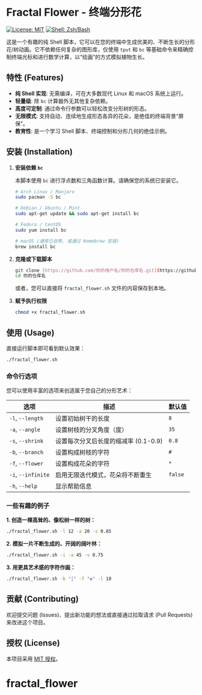 # Fractal Flower - 终端分形花

[![License: MIT](https://img.shields.io/badge/License-MIT-yellow.svg)](https://opensource.org/licenses/MIT)
[![Shell: Zsh/Bash](https://img.shields.io/badge/Shell-Zsh%20%7C%20Bash-blue)](https://www.zsh.org/)

这是一个有趣的纯 Shell 脚本，它可以在您的终端中生成优美的、不断生长的分形花/树动画。它不依赖任何复杂的图形库，仅使用 `tput` 和 `bc` 等基础命令来精确控制终端光标和进行数学计算，以“绘画”的方式模拟植物生长。


## 特性 (Features)

- **纯 Shell 实现**: 无需编译，可在大多数现代 Linux 和 macOS 系统上运行。
- **轻量级**: 除 `bc` 计算器外无其他复杂依赖。
- **高度可定制**: 通过命令行参数可以轻松改变分形树的形态。
- **无限模式**: 支持自动、连续地生成形态各异的花朵，是绝佳的终端背景“屏保”。
- **教育性**: 是一个学习 Shell 脚本、终端控制和分形几何的绝佳示例。

## 安装 (Installation)

1.  **安装依赖 `bc`**

    本脚本使用 `bc` 进行浮点数和三角函数计算。请确保您的系统已安装它。
    ```bash
    # Arch Linux / Manjaro
    sudo pacman -S bc

    # Debian / Ubuntu / Mint
    sudo apt-get update && sudo apt-get install bc

    # Fedora / CentOS
    sudo yum install bc

    # macOS (通常已自带, 或通过 Homebrew 安装)
    brew install bc
    ```

2.  **克隆或下载脚本**
    ```bash
    git clone [https://github.com/你的用户名/你的仓库名.git](https://github.com/你的用户名/你的仓库名.git)
    cd 你的仓库名
    ```
    或者，您可以直接将 `fractal_flower.sh` 文件的内容保存到本地。

3.  **赋予执行权限**
    ```bash
    chmod +x fractal_flower.sh
    ```

## 使用 (Usage)

直接运行脚本即可看到默认效果：
```bash
./fractal_flower.sh
```

### 命令行选项

您可以使用丰富的选项来创造属于您自己的分形艺术：

| 选项            | 描述                                     | 默认值      |
|-----------------|------------------------------------------|-------------|
| `-l`, `--length`| 设置初始树干的长度                       | `8`         |
| `-a`, `--angle` | 设置树枝的分叉角度（度）                 | `35`        |
| `-s`, `--shrink`| 设置每次分叉后长度的缩减率 (0.1-0.9)     | `0.8`       |
| `-b`, `--branch`| 设置构成树枝的字符                       | `#`         |
| `-f`, `--flower`| 设置构成花朵的字符                       | `*`         |
| `-i`, `--infinite`| 启用无限迭代模式，花朵将不断重生         | `false`     |
| `-h`, `--help`  | 显示帮助信息                             |             |

### 一些有趣的例子

**1. 创造一棵高耸的、像松树一样的树：**
```bash
./fractal_flower.sh -l 12 -a 20 -s 0.85
```

**2. 模拟一片不断生成的、开阔的阔叶林：**
```bash
./fractal_flower.sh -i -a 45 -s 0.75
```

**3. 用更具艺术感的字符作画：**
```bash
./fractal_flower.sh -b "│" -f "✿" -l 10
```

## 贡献 (Contributing)

欢迎提交问题 (Issues)、提出新功能的想法或直接通过拉取请求 (Pull Requests) 来改进这个项目。

## 授权 (License)

本项目采用 [MIT 授权](https://opensource.org/licenses/MIT)。
# fractal_flower

